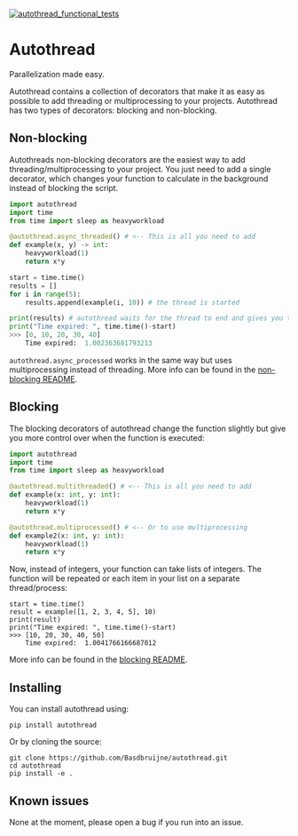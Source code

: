 [![autothread_functional_tests](https://github.com/Basdbruijne/autothread/actions/workflows/main.yml/badge.svg)](https://github.com/Basdbruijne/autothread/actions/workflows/main.yml)

# Autothread
Parallelization made easy.

Autothread contains a collection of decorators that make it as easy as possible to add
threading or multiprocessing to your projects. Autothread has two types of decorators: blocking and non-blocking.

## Non-blocking
Autothreads non-blocking decorators are the easiest way to add threading/multiprocessing to your
project. You just need to add a single decorator, which changes your function to calculate in
the background instead of blocking the script.

```python
import autothread
import time
from time import sleep as heavyworkload

@autothread.async_threaded() # <-- This is all you need to add
def example(x, y) -> int:
    heavyworkload(1)
    return x*y

start = time.time()
results = []
for i in range(5):
    results.append(example(i, 10)) # the thread is started

print(results) # autothread waits for the thread to end and gives you the result
print("Time expired: ", time.time()-start)
>>> [0, 10, 20, 30, 40]
    Time expired:  1.002363681793213
```

`autothread.async_processed` works in the same way but uses multiprocessing instead of threading.
More info can be found in the [non-blocking README](https://github.com/Basdbruijne/autothread/blob/main/docs/README_non_blocking.md).

## Blocking
The blocking decorators of autothread change the function slightly but give you more control
over when the function is executed:

```python
import autothread
import time
from time import sleep as heavyworkload

@autothread.multithreaded() # <-- This is all you need to add
def example(x: int, y: int):
    heavyworkload(1)
    return x*y

@autothread.multiprocessed() # <-- Or to use multiprocessing
def example2(x: int, y: int):
    heavyworkload(1)
    return x*y
```

Now, instead of integers, your function can take lists of integers. The function will
be repeated or each item in your list on a separate thread/process:
```python3
start = time.time()
result = example([1, 2, 3, 4, 5], 10)
print(result)
print("Time expired: ", time.time()-start)
>>> [10, 20, 30, 40, 50]
    Time expired:  1.0041766166687012
```

More info can be found in the [blocking README](https://github.com/Basdbruijne/autothread/blob/main/docs/README_blocking.md).

## Installing

You can install autothread using:
```
pip install autothread
```

Or by cloning the source:
```
git clone https://github.com/Basdbruijne/autothread.git
cd autothread
pip install -e .
```

## Known issues
None at the moment, please open a bug if you run into an issue.
